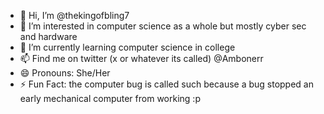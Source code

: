 - 👋 Hi, I’m @thekingofbling7
- 👀 I’m interested in computer science as a whole but mostly cyber sec and hardware
- 🌱 I’m currently learning computer science in college
- 📫 Find me on twitter (x or whatever its called) @Ambonerr
- 😄 Pronouns: She/Her
- ⚡ Fun Fact: the computer bug is called such because a bug stopped an early mechanical computer from working :p

<!---
thekingofbling7/thekingofbling7 is a ✨ special ✨ repository because its `README.md` (this file) appears on your GitHub profile.
You can click the Preview link to take a look at your changes.
--->
